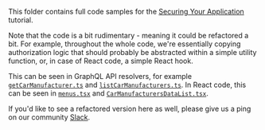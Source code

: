 This folder contains full code samples for the [Securing Your Application](https://www.webiny.com/docs/tutorials/create-an-application/security/introduction/) tutorial.

Note that the code is a bit rudimentary - meaning it could be refactored a bit. For example, throughout the whole code, we're essentially copying authorization logic that should probably be abstracted within a simple utility function, or, in case of React code, a simple React hook.

This can be seen in GraphQL API resolvers, for example [`getCarManufacturer.ts`](https://github.com/webiny/webiny-examples/blob/master/extend-admin-area/securing-your-application/code/car-manufacturers/api/src/resolvers/getCarManufacturer.ts#L22-L38) and [`listCarManufacturers.ts`](https://github.com/webiny/webiny-examples/blob/master/extend-admin-area/securing-your-application/code/car-manufacturers/api/src/resolvers/listCarManufacturers.ts#L48-L80). In React code, this can be seen in [`menus.tsx`](https://github.com/webiny/webiny-examples/blob/master/extend-admin-area/securing-your-application/code/car-manufacturers/admin-app/src/menus.tsx#L16-L41) and [`CarManufacturersDataList.tsx`](https://github.com/webiny/webiny-examples/blob/master/extend-admin-area/securing-your-application/code/car-manufacturers/admin-app/src/views/CarManufacturersDataList.tsx#L151-L169). 

If you'd like to see a refactored version here as well, please give us a ping on our community [Slack](https://www.webiny.com/slack).
